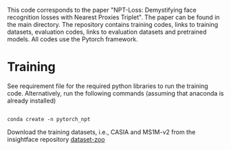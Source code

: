 This code corresponds to the paper "NPT-Loss: Demystifying face recognition losses with Nearest Proxies Triplet". The paper can be found in the main directory. 
The repository contains training codes, links to training datasets, evaluation codes, links to evaluation datasets and pretrained models.
All codes use the Pytorch framework.

# Training
See requirement file for the required python libraries to run the training code. 
Alternatively, run the following commands (assuming that anaconda is already installed)
```

conda create -n pytorch_npt
```
Download the training datasets, i.e., CASIA and MS1M-v2 from the insightface repository [dataset-zoo](https://github.com/deepinsight/insightface/wiki/Dataset-Zoo)
